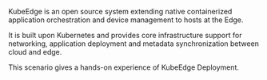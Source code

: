 KubeEdge is an open source system extending native containerized application orchestration and device management to hosts at the Edge.

It is built upon Kubernetes and provides core infrastructure support for networking, application deployment and metadata synchronization between cloud and edge.
 
This scenario gives a hands-on experience of KubeEdge Deployment.
